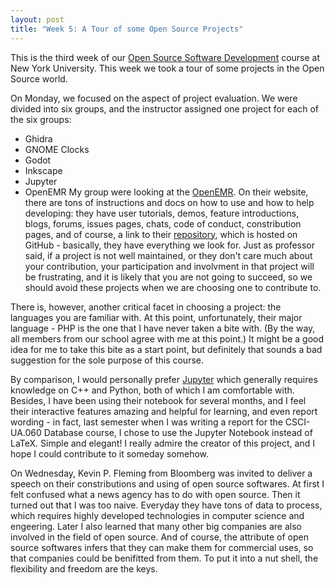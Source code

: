 ```yaml
---
layout: post
title: "Week 5: A Tour of some Open Source Projects"
---
```


This is the third week of our [Open Source Software Development](https://github.com/nyu-ossd-s20) course at New York University. This week we took a tour of some projects in the Open Source world.

On Monday, we focused on the aspect of project evaluation. We were divided into six groups, and the instructor assigned one project for each of the six groups:
- Ghidra
- GNOME Clocks
- Godot
- Inkscape
- Jupyter
- OpenEMR
My group were looking at the [OpenEMR](https://www.open-emr.org/). On their website, there are tons of instructions and docs on how to use and how to help developing: they have user tutorials, demos, feature introductions, blogs, forums, issues pages, chats, code of conduct, constribution pages, and of course, a link to their [repository](http://github.com/openemr/openemr), which is hosted on GitHub - basically, they have everything we look for. Just as professor said, if a project is not well maintained, or they don't care much about your contribution, your participation and involvment in that project will be frustrating, and it is likely that you are not going to succeed, so we should avoid these projects when we are choosing one to contribute to.

There is, however, another critical facet in choosing a project: the languages you are familiar with. At this point, unfortunately, their major language - PHP is the one that I have never taken a bite with. (By the way, all members from our school agree with me at this point.) It might be a good idea for me to take this bite as a start point, but definitely that sounds a bad suggestion for the sole purpose of this course.

By comparison, I would personally prefer [Jupyter](https://jupyter.org/) which generally requires knowledge on C++ and Python, both of which I am comfortable with. Besides, I have been using their notebook for several months, and I feel their interactive features amazing and helpful for learning, and even report wording - in fact, last semester when I was writing a report for the CSCI-UA.060 Database course, I chose to use the Jupyter Notebook instead of LaTeX. Simple and elegant! I really admire the creator of this project, and I hope I could contribute to it someday somehow.

On Wednesday, Kevin P. Fleming from Bloomberg was invited to deliver a speech on their constributions and using of open source softwares. At first I felt confused what a news agency has to do with open source. Then it turned out that I was too naive. Everyday they have tons of data to process, which requires highly developed technologies in computer science and engeering. Later I also learned that many other big companies are also involved in the field of open source. And of course, the attribute of open source softwares infers that they can make them for commercial uses, so that companies could be benifitted from them. To put it into a nut shell, the flexibility and freedom are the keys.

